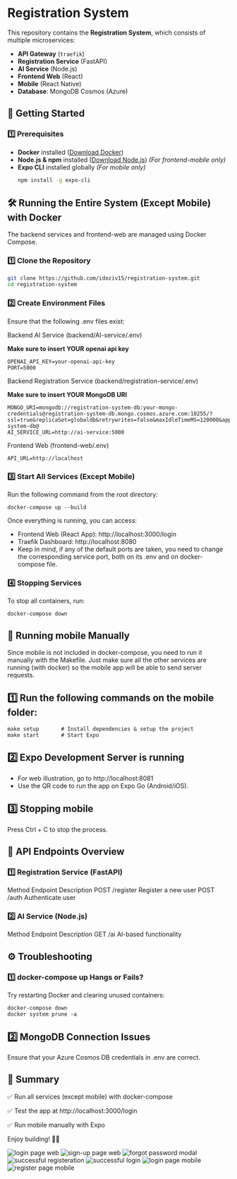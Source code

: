 # Registration System

This repository contains the **Registration System**, which consists of multiple microservices:
- **API Gateway** (`traefik`)
- **Registration Service** (FastAPI)
- **AI Service** (Node.js)
- **Frontend Web** (React)
- **Mobile** (React Native)
- **Database**: MongoDB Cosmos (Azure)

## **🚀 Getting Started**

### **1️⃣ Prerequisites**
- **Docker** installed ([Download Docker](https://www.docker.com/get-started))
- **Node.js & npm** installed ([Download Node.js](https://nodejs.org/)) *(For frontend-mobile only)*
- **Expo CLI** installed globally *(For mobile only)*
  ```sh
  npm install -g expo-cli
  ```

## **🛠 Running the Entire System (Except Mobile) with Docker**
The backend services and frontend-web are managed using Docker Compose.

### **1️⃣ Clone the Repository**
  ```sh
git clone https://github.com/idoziv15/registration-system.git
cd registration-system
  ```

### **2️⃣ Create Environment Files**
Ensure that the following .env files exist:

Backend AI Service (backend/AI-service/.env)

**Make sure to insert YOUR openai api key**
```
OPENAI_API_KEY=your-openai-api-key
PORT=5000
```

Backend Registration Service (backend/registration-service/.env)

**Make sure to insert YOUR MongoDB URI**
```
MONGO_URI=mongodb://registration-system-db:your-mongo-credentials@registration-system-db.mongo.cosmos.azure.com:10255/?ssl=true&replicaSet=globaldb&retrywrites=false&maxIdleTimeMS=120000&appName=@registration-system-db@
AI_SERVICE_URL=http://ai-service:5000
```

Frontend Web (frontend-web/.env)
```
API_URL=http://localhost
```

### **3️⃣ Start All Services (Except Mobile)**
Run the following command from the root directory:
```
docker-compose up --build
```

Once everything is running, you can access:

- Frontend Web (React App): http://localhost:3000/login
- Traefik Dashboard: http://localhost:8080
- Keep in mind, if any of the default ports are taken, you need to change the corresponding service port, both on its .env and on docker-compose file.

### **4️⃣ Stopping Services**
To stop all containers, run:
```
docker-compose down
```

## **📱 Running mobile Manually**
Since mobile is not included in docker-compose, you need to run it manually with the Makefile. Just make sure all the other services are running (with docker) so the mobile app will be able to send server requests.

## **1️⃣ Run the following commands on the mobile folder:**
```
make setup       # Install dependencies & setup the project
make start       # Start Expo
```

## **2️⃣ Expo Development Server is running**
- For web illustration, go to http://localhost:8081
- Use the QR code to run the app on Expo Go (Android/iOS).


## **3️⃣ Stopping mobile**
Press Ctrl + C to stop the process.


## **📌 API Endpoints Overview**
### **1️⃣ Registration Service (FastAPI)**
Method	Endpoint	Description
POST	/register	Register a new user
POST	/auth	Authenticate user

### **2️⃣ AI Service (Node.js)**

Method	Endpoint	Description
GET	/ai	AI-based functionality

## **⚙️ Troubleshooting**
### **1️⃣ docker-compose up Hangs or Fails?**
Try restarting Docker and clearing unused containers:
```
docker-compose down
docker system prune -a
```

## **2️⃣ MongoDB Connection Issues**
Ensure that your Azure Cosmos DB credentials in .env are correct.

## **🚀 Summary**
✅ Run all services (except mobile) with docker-compose

✅ Test the app at http://localhost:3000/login

✅ Run mobile manually with Expo

Enjoy building! 🚀🔥

![login page web](./assets/sign-in%20page.jpg)
![sign-up page web](./assets/sign-up%20page.jpg)
![forgot password modal](./assets/forgot_password.jpg)
![successful registeration](./assets//success_registration.png)
![successful login](./assets/successful_login.png)
![login page mobile](./assets/login%20page%20mobile.png)
![register page mobile](./assets/register%20page%20mobile.png)